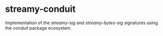 # streamy-conduit

Implementation of the *streamy-sig* and *streamy-bytes-sig* signatures using
the *conduit* package ecosystem.
